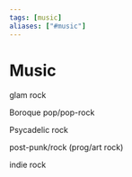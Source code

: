 ```yaml
---
tags: [music]
aliases: ["#music"]
---
```


# Music

glam rock

Boroque pop/pop-rock

Psycadelic rock

post-punk/rock (prog/art rock)

indie rock

